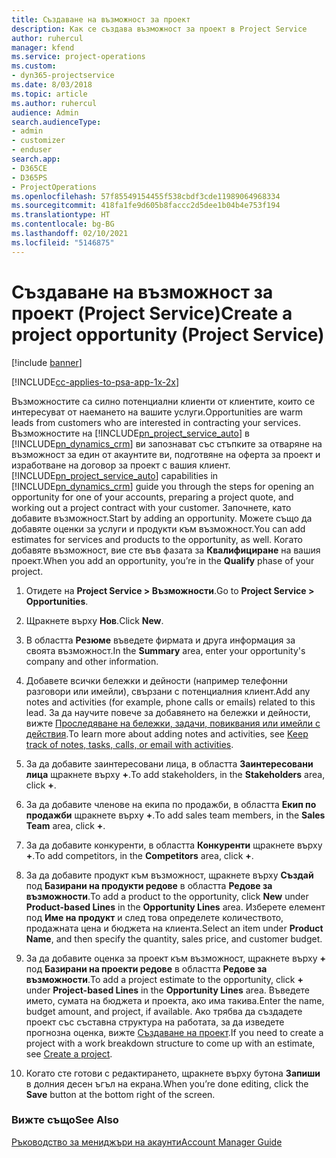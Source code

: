 ```yaml
---
title: Създаване на възможност за проект
description: Как се създава възможност за проект в Project Service
author: ruhercul
manager: kfend
ms.service: project-operations
ms.custom:
- dyn365-projectservice
ms.date: 8/03/2018
ms.topic: article
ms.author: ruhercul
audience: Admin
search.audienceType:
- admin
- customizer
- enduser
search.app:
- D365CE
- D365PS
- ProjectOperations
ms.openlocfilehash: 57f85549154455f538cbdf3cde11989064968334
ms.sourcegitcommit: 418fa1fe9d605b8faccc2d5dee1b04b4e753f194
ms.translationtype: HT
ms.contentlocale: bg-BG
ms.lasthandoff: 02/10/2021
ms.locfileid: "5146875"
---
```

# <a name="create-a-project-opportunity-project-service"></a><span data-ttu-id="b20d6-103">Създаване на възможност за проект (Project Service)</span><span class="sxs-lookup"><span data-stu-id="b20d6-103">Create a project opportunity (Project Service)</span></span>

[!include [banner](../includes/psa-now-project-operations.md)]

[!INCLUDE[cc-applies-to-psa-app-1x-2x](../includes/cc-applies-to-psa-app-1x-2x.md)]

<span data-ttu-id="b20d6-104">Възможностите са силно потенциални клиенти от клиентите, които се интересуват от наемането на вашите услуги.</span><span class="sxs-lookup"><span data-stu-id="b20d6-104">Opportunities are warm leads from customers who are interested in contracting your services.</span></span> <span data-ttu-id="b20d6-105">Възможностите на [!INCLUDE[pn_project_service_auto](../includes/pn-project-service-auto.md)] в [!INCLUDE[pn_dynamics_crm](../includes/pn-dynamics-crm.md)] ви запознават със стъпките за отваряне на възможност за един от акаунтите ви, подготвяне на оферта за проект и изработване на договор за проект с вашия клиент.</span><span class="sxs-lookup"><span data-stu-id="b20d6-105">[!INCLUDE[pn_project_service_auto](../includes/pn-project-service-auto.md)] capabilities in [!INCLUDE[pn_dynamics_crm](../includes/pn-dynamics-crm.md)] guide you through the steps for opening an opportunity for one of your accounts, preparing a project quote, and working out a project contract with your customer.</span></span> <span data-ttu-id="b20d6-106">Започнете, като добавите възможност.</span><span class="sxs-lookup"><span data-stu-id="b20d6-106">Start by adding an opportunity.</span></span> <span data-ttu-id="b20d6-107">Можете също да добавяте оценки за услуги и продукти към възможност.</span><span class="sxs-lookup"><span data-stu-id="b20d6-107">You can add estimates for services and products to the opportunity, as well.</span></span> <span data-ttu-id="b20d6-108">Когато добавяте възможност, вие сте във фазата за **Квалифициране** на вашия проект.</span><span class="sxs-lookup"><span data-stu-id="b20d6-108">When you add an opportunity, you’re in the **Qualify** phase of your project.</span></span>  
  
1.  <span data-ttu-id="b20d6-109">Отидете на **Project Service > Възможности**.</span><span class="sxs-lookup"><span data-stu-id="b20d6-109">Go to **Project Service > Opportunities**.</span></span>  
  
2.  <span data-ttu-id="b20d6-110">Щракнете върху **Нов**.</span><span class="sxs-lookup"><span data-stu-id="b20d6-110">Click **New**.</span></span>  
  
3.  <span data-ttu-id="b20d6-111">В областта **Резюме** въведете фирмата и друга информация за своята възможност.</span><span class="sxs-lookup"><span data-stu-id="b20d6-111">In the **Summary** area, enter your opportunity's company and other information.</span></span>  
  
4.  <span data-ttu-id="b20d6-112">Добавете всички бележки и дейности (например телефонни разговори или имейли), свързани с потенциалния клиент.</span><span class="sxs-lookup"><span data-stu-id="b20d6-112">Add any notes and activities (for example, phone calls or emails) related to this lead.</span></span> <span data-ttu-id="b20d6-113">За да научите повече за добавянето на бележки и дейности, вижте [Проследяване на бележки, задачи, повиквания или имейли с действия](https://docs.microsoft.com/dynamics365/customerengagement/on-premises/basics/work-with-activities).</span><span class="sxs-lookup"><span data-stu-id="b20d6-113">To learn more about adding notes and activities, see [Keep track of notes, tasks, calls, or email with activities](https://docs.microsoft.com/dynamics365/customerengagement/on-premises/basics/work-with-activities).</span></span>  
  
5.  <span data-ttu-id="b20d6-114">За да добавите заинтересовани лица, в областта **Заинтересовани лица** щракнете върху **+**.</span><span class="sxs-lookup"><span data-stu-id="b20d6-114">To add stakeholders, in the **Stakeholders** area, click **+**.</span></span>  
  
6.  <span data-ttu-id="b20d6-115">За да добавите членове на екипа по продажби, в областта **Екип по продажби** щракнете върху **+**.</span><span class="sxs-lookup"><span data-stu-id="b20d6-115">To add sales team members, in the **Sales Team** area, click **+**.</span></span>  
  
7.  <span data-ttu-id="b20d6-116">За да добавите конкуренти, в областта **Конкуренти** щракнете върху **+**.</span><span class="sxs-lookup"><span data-stu-id="b20d6-116">To add competitors, in the **Competitors** area, click **+**.</span></span>  
  
8.  <span data-ttu-id="b20d6-117">За да добавите продукт към възможност, щракнете върху **Създай** под **Базирани на продукти редове** в областта **Редове за възможности**.</span><span class="sxs-lookup"><span data-stu-id="b20d6-117">To add a product to the opportunity, click **New** under **Product-based Lines** in the **Opportunity Lines** area.</span></span> <span data-ttu-id="b20d6-118">Изберете елемент под **Име на продукт** и след това определете количеството, продажната цена и бюджета на клиента.</span><span class="sxs-lookup"><span data-stu-id="b20d6-118">Select an item under **Product Name**, and then specify the quantity, sales price, and customer budget.</span></span>  
  
9. <span data-ttu-id="b20d6-119">За да добавите оценка за проект към възможност, щракнете върху **+** под **Базирани на проекти редове** в областта **Редове за възможности**.</span><span class="sxs-lookup"><span data-stu-id="b20d6-119">To add a project estimate to the opportunity, click **+** under **Project-based Lines** in the **Opportunity Lines** area.</span></span> <span data-ttu-id="b20d6-120">Въведете името, сумата на бюджета и проекта, ако има такива.</span><span class="sxs-lookup"><span data-stu-id="b20d6-120">Enter the name, budget amount, and project, if available.</span></span> <span data-ttu-id="b20d6-121">Ако трябва да създадете проект със съставна структура на работата, за да изведете прогнозна оценка, вижте [Създаване на проект](../psa/create-project.md).</span><span class="sxs-lookup"><span data-stu-id="b20d6-121">If you need to create a project with a work breakdown structure to come up with an estimate, see [Create a project](../psa/create-project.md).</span></span>  
  
10. <span data-ttu-id="b20d6-122">Когато сте готови с редактирането, щракнете върху бутона **Запиши** в долния десен ъгъл на екрана.</span><span class="sxs-lookup"><span data-stu-id="b20d6-122">When you’re done editing, click the **Save** button at the bottom right of the screen.</span></span>  
  
### <a name="see-also"></a><span data-ttu-id="b20d6-123">Вижте също</span><span class="sxs-lookup"><span data-stu-id="b20d6-123">See Also</span></span>  
 [<span data-ttu-id="b20d6-124">Ръководство за мениджъри на акаунти</span><span class="sxs-lookup"><span data-stu-id="b20d6-124">Account Manager Guide</span></span>](../psa/account-manager-guide.md)

